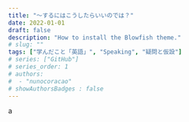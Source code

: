 ```yaml
---
title: "～するにはこうしたらいいのでは？"
date: 2022-01-01
draft: false
description: "How to install the Blowfish theme."
# slug: ""
tags: ["学んだこと「英語」", "Speaking", "疑問と仮設"]
# series: ["GitHub"]
# series_order: 1
# authors:
#  - "nunocoracao"
# showAuthorsBadges : false 
---
```








a

